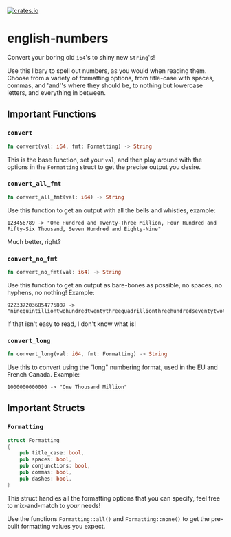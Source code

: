 [![crates.io](https://img.shields.io/crates/v/english-numbers.svg)](https://crates.io/crates/english-numbers)

# english-numbers

Convert your boring old `i64`'s to shiny new `String`'s!

Use this libary to spell out numbers, as you would when reading them. Choose from a variety of formatting options,
from title-case with spaces, commas, and 'and''s where they should be, to nothing but lowercase letters, and everything in between.

## Important Functions

### `convert`

```rust
fn convert(val: i64, fmt: Formatting) -> String
```
This is the base function, set your `val`, and then play around with the options in the `Formatting` struct to get the precise output
you desire.

### `convert_all_fmt`

```rust
fn convert_all_fmt(val: i64) -> String
```
Use this function to get an output with all the bells and whistles, example:

    123456789 -> "One Hundred and Twenty-Three Million, Four Hundred and Fifty-Six Thousand, Seven Hundred and Eighty-Nine"

Much better, right?

### `convert_no_fmt`

```rust
fn convert_no_fmt(val: i64) -> String
```
Use this function to get an output as bare-bones as possible, no spaces, no hyphens, no nothing! Example:

    9223372036854775807 -> "ninequintilliontwohundredtwentythreequadrillionthreehundredseventytwotrillionthirtysixbillioneighthundredfiftyfourmillionsevenhundredseventyfivethousandeighthundredseven"
    
If that isn't easy to read, I don't know what is!

### `convert_long`

```rust
fn convert_long(val: i64, fmt: Formatting) -> String
```
Use this to convert using the "long" numbering format, used in the EU and French Canada. Example:

    1000000000000 -> "One Thousand Million"

## Important Structs

### `Formatting`

```rust
struct Formatting
{
    pub title_case: bool,
    pub spaces: bool,
    pub conjunctions: bool,
    pub commas: bool,
    pub dashes: bool,
}
```
This struct handles all the formatting options that you can specify, feel free to mix-and-match to *your* needs!

Use the functions `Formatting::all()` and `Formatting::none()` to get the pre-built formatting values you expect.
